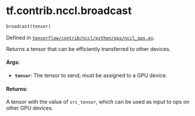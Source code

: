 <div itemscope itemtype="http://developers.google.com/ReferenceObject">
<meta itemprop="name" content="tf.contrib.nccl.broadcast" />
</div>

# tf.contrib.nccl.broadcast

``` python
broadcast(tensor)
```



Defined in [`tensorflow/contrib/nccl/python/ops/nccl_ops.py`](https://www.tensorflow.org/code/tensorflow/contrib/nccl/python/ops/nccl_ops.py).

Returns a tensor that can be efficiently transferred to other devices.

#### Args:

* <b>`tensor`</b>: The tensor to send; must be assigned to a GPU device.


#### Returns:

A tensor with the value of `src_tensor`, which can be used as input to
ops on other GPU devices.